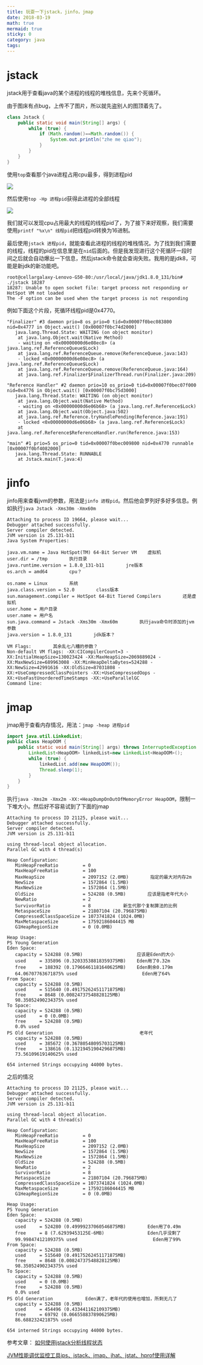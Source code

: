 ```yaml
---
title: 玩耍一下jstack，jinfo，jmap
date: 2018-03-19
math: true
mermaid: true
sticky: 0
category: java
tags:
---
```


# jstack

jstack用于查看java的某个进程的线程的堆栈信息，先来个死循环。

由于图床有点bug，上传不了图片，所以就先盗别人的图顶着先了。
```java
class Jstack {
    public static void main(String[] args) {
        while (true) {
            if (Math.random()==Math.random()) {
                System.out.println("zhe me qiao");
            }
        }
    }
}
```


使用`top`查看那个java进程占用cpu最多，得到进程pid

![](https://filebed.cellargalaxy.workers.dev/blog/code/20180319/upload-images.jianshu.io-upload_images-2184951-b61659815716a054.png.1.png)

然后使用`top -Hp 进程pid`获得此进程的全部线程

![](https://filebed.cellargalaxy.workers.dev/blog/code/20180319/upload-images.jianshu.io-upload_images-2184951-831f6716e5801e63.png.1.png)

我们就可以发现cpu占用最大的线程的线程pid了，为了接下来好观察，我们需要使用`printf "%x\n" 线程pid`把线程pid转换为16进制。

最后使用`jstack 进程pid`，就能查看此进程的线程的堆栈情况。为了找到我们需要的线程，线程的pid在信息里是在`nid`后面的。但是我发现进行这个死循环一段时间之后就会自动爆出一下信息，然后jstack命令就会查询失败。我用的是jdk8，可能是新jdk的新功能吧。
```
root@cellargalaxy-Lenovo-G50-80:/usr/local/java/jdk1.8.0_131/bin# ./jstack 18287
18287: Unable to open socket file: target process not responding or HotSpot VM not loaded
The -F option can be used when the target process is not responding
```
例如下面这个片段，死循环线程pid是0x4770。
```
"Finalizer" #3 daemon prio=8 os_prio=0 tid=0x00007f0bec083800 nid=0x4777 in Object.wait() [0x00007f0bc74d2000]
   java.lang.Thread.State: WAITING (on object monitor)
    at java.lang.Object.wait(Native Method)
    - waiting on <0x00000000d6e08ec8> (a java.lang.ref.ReferenceQueue$Lock)
    at java.lang.ref.ReferenceQueue.remove(ReferenceQueue.java:143)
    - locked <0x00000000d6e08ec8> (a java.lang.ref.ReferenceQueue$Lock)
    at java.lang.ref.ReferenceQueue.remove(ReferenceQueue.java:164)
    at java.lang.ref.Finalizer$FinalizerThread.run(Finalizer.java:209)

"Reference Handler" #2 daemon prio=10 os_prio=0 tid=0x00007f0bec07f000 nid=0x4776 in Object.wait() [0x00007f0bc75d3000]
   java.lang.Thread.State: WAITING (on object monitor)
    at java.lang.Object.wait(Native Method)
    - waiting on <0x00000000d6e06b68> (a java.lang.ref.Reference$Lock)
    at java.lang.Object.wait(Object.java:502)
    at java.lang.ref.Reference.tryHandlePending(Reference.java:191)
    - locked <0x00000000d6e06b68> (a java.lang.ref.Reference$Lock)
    at java.lang.ref.Reference$ReferenceHandler.run(Reference.java:153)

"main" #1 prio=5 os_prio=0 tid=0x00007f0bec009800 nid=0x4770 runnable [0x00007f0bf4082000]
   java.lang.Thread.State: RUNNABLE
    at Jstack.main(T.java:4)
```

# jinfo
jinfo用来查看jvm的参数，用法是`jinfo 进程pid`。然后他会罗列好多好多信息。例如执行`java Jstack -Xms30m -Xmx60m`
```
Attaching to process ID 19664, please wait...
Debugger attached successfully.
Server compiler detected.
JVM version is 25.131-b11
Java System Properties:

java.vm.name = Java HotSpot(TM) 64-Bit Server VM    虚拟机
user.dir = /tmp        执行目录
java.runtime.version = 1.8.0_131-b11        jre版本
os.arch = amd64        cpu？

os.name = Linux        系统
java.class.version = 52.0        class版本
sun.management.compiler = HotSpot 64-Bit Tiered Compilers        还是虚拟机
user.home = 用户目录
user.name = 用户名
sun.java.command = Jstack -Xms30m -Xmx60m        执行java命令时添加的jvm参数
java.version = 1.8.0_131        jdk版本？

VM Flags:        其余乱七八糟的参数？
Non-default VM flags: -XX:CICompilerCount=3 -XX:InitialHeapSize=130023424 -XX:MaxHeapSize=2069889024 -XX:MaxNewSize=689963008 -XX:MinHeapDeltaBytes=524288 -XX:NewSize=42991616 -XX:OldSize=87031808 -XX:+UseCompressedClassPointers -XX:+UseCompressedOops -XX:+UseFastUnorderedTimeStamps -XX:+UseParallelGC 
Command line:
```

# jmap
jmap用于查看内存情况，用法：`jmap -heap 进程pid`
```java
import java.util.LinkedList;
public class HeapOOM {
    public static void main(String[] args) throws InterruptedException {
        LinkedList<HeapOOM> linkedList=new LinkedList<HeapOOM>();
        while (true) {
            linkedList.add(new HeapOOM());
            Thread.sleep(1);
        }
    }
}
```
执行`java -Xms2m -Xmx2m -XX:+HeapDumpOnOutOfMemoryError HeapOOM`，限制一下堆大小。然后好不容易试到了下面的jmap
```
Attaching to process ID 21125, please wait...
Debugger attached successfully.
Server compiler detected.
JVM version is 25.131-b11

using thread-local object allocation.
Parallel GC with 4 thread(s)

Heap Configuration:
   MinHeapFreeRatio         = 0
   MaxHeapFreeRatio         = 100
   MaxHeapSize              = 2097152 (2.0MB)        指定的最大对内存2m
   NewSize                  = 1572864 (1.5MB)
   MaxNewSize               = 1572864 (1.5MB)
   OldSize                  = 524288 (0.5MB)        应该是指老年代大小
   NewRatio                 = 2
   SurvivorRatio            = 8            新生代那个复制算法的比例
   MetaspaceSize            = 21807104 (20.796875MB)
   CompressedClassSpaceSize = 1073741824 (1024.0MB)
   MaxMetaspaceSize         = 17592186044415 MB
   G1HeapRegionSize         = 0 (0.0MB)

Heap Usage:
PS Young Generation
Eden Space:
   capacity = 524288 (0.5MB)                    应该是Eden的大小
   used     = 335896 (0.32033538818359375MB)    Eden用了0.32m
   free     = 188392 (0.17966461181640625MB)    Eden剩余0.179m
   64.06707763671875% used                        Eden用了64%
From Space:
   capacity = 524288 (0.5MB)
   used     = 515640 (0.49175262451171875MB)
   free     = 8648 (0.00824737548828125MB)
   98.35052490234375% used
To Space:
   capacity = 524288 (0.5MB)
   used     = 0 (0.0MB)
   free     = 524288 (0.5MB)
   0.0% used
PS Old Generation                                老年代
   capacity = 524288 (0.5MB)
   used     = 385672 (0.36780548095703125MB)
   free     = 138616 (0.13219451904296875MB)
   73.56109619140625% used

654 interned Strings occupying 44000 bytes.
```
之后的情况
```
Attaching to process ID 21125, please wait...
Debugger attached successfully.
Server compiler detected.
JVM version is 25.131-b11

using thread-local object allocation.
Parallel GC with 4 thread(s)

Heap Configuration:
   MinHeapFreeRatio         = 0
   MaxHeapFreeRatio         = 100
   MaxHeapSize              = 2097152 (2.0MB)
   NewSize                  = 1572864 (1.5MB)
   MaxNewSize               = 1572864 (1.5MB)
   OldSize                  = 524288 (0.5MB)
   NewRatio                 = 2
   SurvivorRatio            = 8
   MetaspaceSize            = 21807104 (20.796875MB)
   CompressedClassSpaceSize = 1073741824 (1024.0MB)
   MaxMetaspaceSize         = 17592186044415 MB
   G1HeapRegionSize         = 0 (0.0MB)

Heap Usage:
PS Young Generation
Eden Space:
   capacity = 524288 (0.5MB)
   used     = 524280 (0.49999237060546875MB)        Eden用了0.49m
   free     = 8 (7.62939453125E-6MB)                Eden几乎没剩了
   99.99847412109375% used                            Eden用了99%
From Space:
   capacity = 524288 (0.5MB)
   used     = 515640 (0.49175262451171875MB)
   free     = 8648 (0.00824737548828125MB)
   98.35052490234375% used
To Space:
   capacity = 524288 (0.5MB)
   used     = 0 (0.0MB)
   free     = 524288 (0.5MB)
   0.0% used
PS Old Generation            Eden满了，老年代的使用也增加，所剩无几了
   capacity = 524288 (0.5MB)
   used     = 454496 (0.433441162109375MB)
   free     = 69792 (0.066558837890625MB)
   86.688232421875% used

654 interned Strings occupying 44000 bytes.
```

参考文章：
[如何使用jstack分析线程状态](https://www.jianshu.com/p/6690f7e92f27 "如何使用jstack分析线程状态")

[JVM性能调优监控工具jps、jstack、jmap、jhat、jstat、hprof使用详解](https://my.oschina.net/feichexia/blog/196575 "JVM性能调优监控工具jps、jstack、jmap、jhat、jstat、hprof使用详解")
